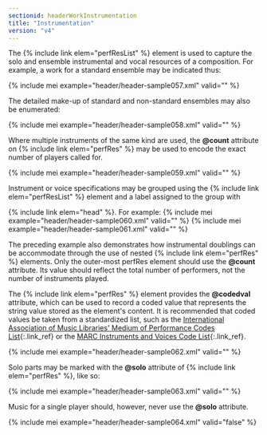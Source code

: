 ```yaml
---
sectionid: headerWorkInstrumentation
title: "Instrumentation"
version: "v4"
---
```


The {% include link elem="perfResList" %} element is used to capture the solo and ensemble instrumental and vocal resources of a composition. For example, a work for a standard ensemble may be indicated thus:

{% include mei example="header/header-sample057.xml" valid="" %}

The detailed make-up of standard and non-standard ensembles may also be enumerated:

{% include mei example="header/header-sample058.xml" valid="" %}

Where multiple instruments of the same kind are used, the **@count** attribute on {% include link elem="perfRes" %} may be used to encode the exact number of players called for.

{% include mei example="header/header-sample059.xml" valid="" %}

Instrument or voice specifications may be grouped using the {% include link elem="perfResList" %} element and a label assigned to the group with 

{% include link elem="head" %}. For example:
{% include mei example="header/header-sample060.xml" valid="" %}
{% include mei example="header/header-sample061.xml" valid="" %}

The preceding example also demonstrates how instrumental doublings can be accommodate through the use of nested {% include link elem="perfRes" %} elements. Only the outer-most perfRes element should use the **@count** attribute. Its value should reflect the total number of performers, not the number of instruments played.

The {% include link elem="perfRes" %} element provides the **@codedval** attribute, which can be used to record a coded value that represents the string value stored as the element's content. It is recommended that coded values be taken from a standardized list, such as the [International Association of Music Libraries' Medium of Performance Codes List](http://www.urfm.braidense.it/risorse/searchmedium_en.php){:.link_ref} or the [MARC Instruments and Voices Code List](http://www.loc.gov/standards/valuelist/marcmusperf.html){:.link_ref}.

{% include mei example="header/header-sample062.xml" valid="" %}

Solo parts may be marked with the **@solo** attribute of {% include link elem="perfRes" %}, like so:

{% include mei example="header/header-sample063.xml" valid="" %}

Music for a single player should, however, never use the **@solo** attribute.

{% include mei example="header/header-sample064.xml" valid="false" %}
